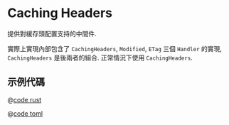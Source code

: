 # Caching Headers

提供對緩存頭配置支持的中間件.

實際上實現內部包含了 `CachingHeaders`, `Modified`, `ETag` 三個 `Handler` 的實現, `CachingHeaders` 是後兩者的組合. 正常情況下使用 `CachingHeaders`.

## 示例代碼

<CodeGroup>
  <CodeGroupItem title="main.rs" active>

@[code rust](../../../../codes/caching-headers/src/main.rs)

  </CodeGroupItem>
  <CodeGroupItem title="Cargo.toml">

@[code toml](../../../../codes/caching-headers/Cargo.toml)

  </CodeGroupItem>
</CodeGroup>
